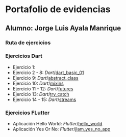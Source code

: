 # Portafolio de evidencias 
## Alumno: Jorge Luis Ayala Manrique
### Ruta de ejercicios

### Ejercicios Dart

+ Ejercicio 1:
+ Ejercicio 2 - 8: *Dart*/[dart_basic_01](https://github.com/JorgeADnro/Portafolio_de_Evidencias_DDI_GIDS4093_JLAM/tree/main/Dart/dart_basic_01)
+ Ejercicio 9: *Dart*/[abstract_class](https://github.com/JorgeADnro/Portafolio_de_Evidencias_DDI_GIDS4093_JLAM/tree/main/Dart/abstract_class)
+ Ejercicio 10: *Dart*/[mixins](https://github.com/JorgeADnro/Portafolio_de_Evidencias_DDI_GIDS4093_JLAM/tree/main/Dart/mixins)
+ Ejercicio 11 - 12: *Dart*/[futures](https://github.com/JorgeADnro/Portafolio_de_Evidencias_DDI_GIDS4093_JLAM/tree/main/Dart/futures)
+ Ejercicio 13: *Dart*/[try_catch](https://github.com/JorgeADnro/Portafolio_de_Evidencias_DDI_GIDS4093_JLAM/tree/main/Dart/try_catch)
+ Ejercicio 14 - 15: *Dart*/[streams](https://github.com/JorgeADnro/Portafolio_de_Evidencias_DDI_GIDS4093_JLAM/tree/main/Dart/streams)

### Ejercicios FLutter

+ Aplicación Hello World: *Flutter*/[hello_world](https://github.com/JorgeADnro/Portafolio_de_Evidencias_DDI_GIDS4093_JLAM/tree/main/Flutter/hello_world)
+ Aplicación Yes Or No: *Flutter*/[jlam_yes_no_app](https://github.com/JorgeADnro/Portafolio_de_Evidencias_DDI_GIDS4093_JLAM/tree/main/Flutter/jlam_yes_no_app)
